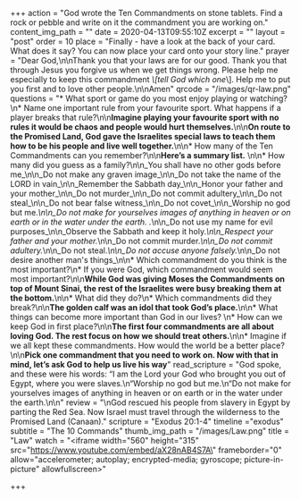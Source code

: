 +++
action = "God wrote the Ten Commandments on stone tablets. Find a rock or pebble and write on it the commandment you are working on."
content_img_path = ""
date = 2020-04-13T09:55:10Z
excerpt = ""
layout = "post"
order = 10
place = "Finally - have a look at the back of your card. What does it say? You can now place your card onto your story line."
prayer = "Dear God,\n\nThank you that your laws are for our good. Thank you that through Jesus you forgive us when we get things wrong. Please help me especially to keep this commandment _\\[tell God which one_\\]. Help me to put you first and to love other people.\n\nAmen"
qrcode = "/images/qr-law.png"
questions = "* What sport or game do you most enjoy playing or watching?\n* Name one important rule from your favourite sport. What happens if a player breaks that rule?\n\n**Imagine playing your favourite sport with no rules it would be chaos and people would hurt themselves.**\n\n**On route to the Promised Land, God gave the Israelites special laws to teach them how to be his people and live well together.**\n\n* How many of the Ten Commandments can you remember?\n\n**Here’s a summary list.** \n\n* How many did you guess as a family?\n\n_You shall have no other gods before me_\n\n_Do not make any graven image_\n\n_Do not take the name of the LORD in vain_\n\n_Remember the Sabbath day_\n\n_Honor your father and your mother_\n\n_Do not murder_\n\n_Do not commit adultery_\n\n_Do not steal_\n\n_Do not bear false witness_\n\n_Do not covet_\n\n_Worship no god but me._\n\n_Do not make for yourselves images of anything in heaven or on earth or in the water under the earth. ._\n\n_Do not use my name for evil purposes_\n\n_Observe the Sabbath and keep it holy._\n\n_Respect your father and your mother._\n\n_Do not commit murder._\n\n_Do not commit adultery._\n\n_Do not steal._\n\n_Do not accuse anyone falsely._\n\n_Do not desire another man's things_\n\n* Which commandment do you think is the most important?\n* If you were God, which commandment would seem most important?\n\n**While God was giving Moses the Commandments on top of Mount Sinai, the rest of the Israelites were busy breaking them at the bottom.**\n\n* What did they do?\n* Which commandments did they break?\n\n**The golden calf was an idol that took God’s place.**\n\n* What things can become more important than God in our lives? \n* How can we keep God in first place?\n\n**The first four commandments are all about loving God. The rest focus on how we should treat others.**\n\n* Imagine if we all kept these commandments. How would the world be a better place?\n\n**Pick one commandment that you need to work on. Now with that in mind, let’s ask God to help us live his way**"
read_scripture = "God spoke, and these were his words: “I am the Lord your God who brought you out of Egypt, where you were slaves.\n“Worship no god but me.\n“Do not make for yourselves images of anything in heaven or on earth or in the water under the earth.\n\n"
review = "\nGod rescued his people from slavery in Egypt by parting the Red Sea. Now Israel must travel through the wilderness to the Promised Land (Canaan)."
scripture = "Exodus 20:1-4"
timeline ="exodus"
subtitle = "The 10 Commands"
thumb_img_path = "/images/Law.png"
title = "Law"
watch = "<iframe width=\"560\" height=\"315\" src=\"https://www.youtube.com/embed/aX28nAB4S7A\" frameborder=\"0\" allow=\"accelerometer; autoplay; encrypted-media; gyroscope; picture-in-picture\" allowfullscreen></iframe>"

+++
